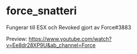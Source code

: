 # force_snatteri

Fungerar till ESX och Revoked gjort av Force#3883

Preview: https://www.youtube.com/watch?v=Ee8dr28XP9U&ab_channel=Force
